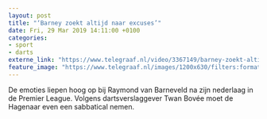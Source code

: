 ```yaml
---
layout: post
title: "‘Barney zoekt altijd naar excuses’"
date: Fri, 29 Mar 2019 14:11:00 +0100
categories: 
- sport 
- darts 
externe_link: "https://www.telegraaf.nl/video/3367149/barney-zoekt-altijd-naar-excuses"
feature_image: "https://www.telegraaf.nl/images/1200x630/filters:format(jpeg):quality(80)/cdn-kiosk-api.telegraaf.nl/3905bbf4-5224-11e9-87a7-0217670beecd.jpg"
---
```


<p class="intro">De emoties liepen hoog op bij Raymond van Barneveld na zijn nederlaag in de Premier League. Volgens dartsverslaggever Twan Bovée moet de Hagenaar even een sabbatical nemen.</p>
